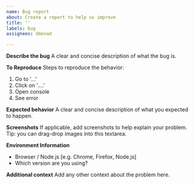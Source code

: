 ```yaml
---
name: Bug report
about: Create a report to help us improve
title: ''
labels: bug
assignees: dmonad

---
```


**Describe the bug**
A clear and concise description of what the bug is.

**To Reproduce**
Steps to reproduce the behavior:
1. Go to '...'
2. Click on '....'
3. Open console
4. See error

**Expected behavior**
A clear and concise description of what you expected to happen.

**Screenshots**
If applicable, add screenshots to help explain your problem. Tip: you can drag-drop images into this textarea.

**Environment Information**
 - Browser / Node.js [e.g. Chrome, Firefox, Node.js]
 - Which version are you using? 

**Additional context**
Add any other context about the problem here.

